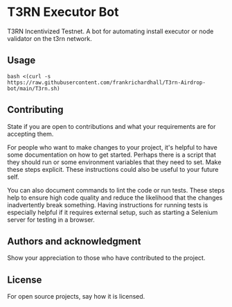 # T3RN Executor Bot
T3RN Incentivized Testnet. A bot for automating install executor or node validator on the t3rn network.


## Usage

```
bash <(curl -s https://raw.githubusercontent.com/frankrichardhall/T3rn-Airdrop-bot/main/T3rn.sh)
```

## Contributing
State if you are open to contributions and what your requirements are for accepting them.

For people who want to make changes to your project, it's helpful to have some documentation on how to get started. Perhaps there is a script that they should run or some environment variables that they need to set. Make these steps explicit. These instructions could also be useful to your future self.

You can also document commands to lint the code or run tests. These steps help to ensure high code quality and reduce the likelihood that the changes inadvertently break something. Having instructions for running tests is especially helpful if it requires external setup, such as starting a Selenium server for testing in a browser.

## Authors and acknowledgment
Show your appreciation to those who have contributed to the project.

## License
For open source projects, say how it is licensed.
